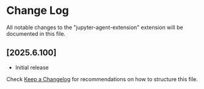 # Change Log

All notable changes to the "jupyter-agent-extension" extension will be documented in this file.

## [2025.6.100]

- Initial release

Check [Keep a Changelog](http://keepachangelog.com/) for recommendations on how to structure this file.
